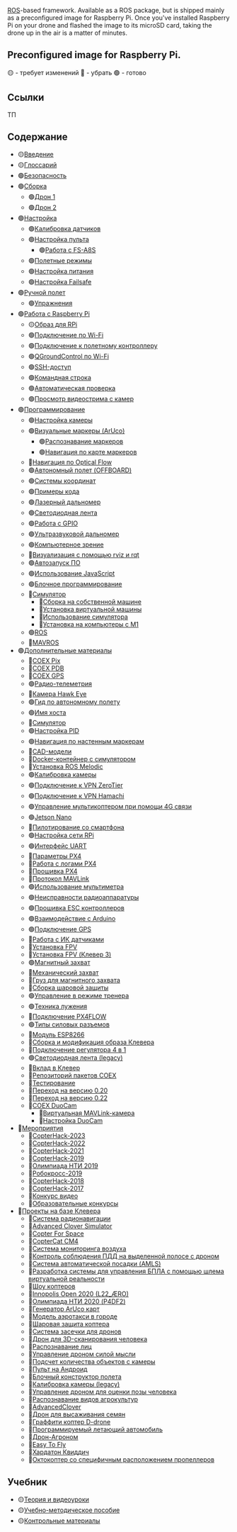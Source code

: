 [ROS](https://www.ros.org)-based framework. Available as a ROS package, but is shipped mainly as a preconfigured image for Raspberry Pi. Once you've installed Raspberry Pi on your drone and flashed the image to its microSD card, taking the drone up in the air is a matter of minutes.

## Preconfigured image for Raspberry Pi.

🟡 - требует изменений
🔴 - убрать
🟢 - готово

## Ссылки

ТП

## Содержание

* 🟡[Введение](docs/ru/README.md)
* 🟡[Глоссарий](docs/ru/glossary.md)
* 🟢[Безопасность](docs/ru/safety.md)
* 🟢[Сборка](docs/ru/assembly.md)
  * 🟢[Дрон 1](docs/ru/assemble_drone1.md)
  * 🟢[Дрон 2](docs/ru/assemble_drone2.md)
* 🟢[Настройка](docs/ru/setup.md)
  * 🟢[Калибровка датчиков](docs/ru/calibration.md)
  * 🟢[Настройка пульта](docs/ru/radio.md)
    * 🟢[Работа с FS-A8S](docs/ru/rc_flysky_a8s.md)
  * 🟢[Полетные режимы](docs/ru/modes.md)
  * 🟢[Настройка питания](docs/ru/power.md)
  * 🟢[Настройка Failsafe](docs/ru/failsafe.md)
* 🟢[Ручной полет](docs/ru/flight.md)
  * 🟢[Упражнения](docs/ru/flight_exercises.md)
* 🟢[Работа с Raspberry Pi](docs/ru/raspberry.md)
  * 🟡[Образ для RPi](docs/ru/image.md)
  * 🟢[Подключение по Wi-Fi](docs/ru/wifi.md)
  * 🟢[Подключение к полетному контроллеру](docs/ru/connection.md)
  * 🟢[QGroundControl по Wi-Fi](docs/ru/gcs_bridge.md)
  * 🟢[SSH-доступ](docs/ru/ssh.md)
  * 🟢[Командная строка](docs/ru/cli.md)
  * 🟢[Автоматическая проверка](docs/ru/selfcheck.md)
  * 🟢[Просмотр видеострима с камер](docs/ru/web_video_server.md)
* 🟢[Программирование](docs/ru/programming.md)
  * 🟢[Настройка камеры](docs/ru/camera_setup.md)
  * 🟢[Визуальные маркеры (ArUco)](docs/ru/aruco.md)
    * 🟢[Распознавание маркеров](docs/ru/aruco_marker.md)
    * 🟢[Навигация по карте маркеров](docs/ru/aruco_map.md)
  * 🔴[Навигация по Optical Flow](docs/ru/optical_flow.md)
  * 🟢[Автономный полет (OFFBOARD)](docs/ru/simple_offboard.md)
  * 🟢[Системы координат](docs/ru/frames.md)
  * 🟢[Примеры кода](docs/ru/snippets.md)
  * 🟢[Лазерный дальномер](docs/ru/laser.md)
  * 🟢[Светодиодная лента](docs/ru/leds.md)
  * 🟢[Работа с GPIO](docs/ru/gpio.md)
  * 🟢[Ультразвуковой дальномер](docs/ru/sonar.md)
  * 🟢[Компьютерное зрение](docs/ru/camera.md)
  * 🔴[Визуализация с помощью rviz и rqt](docs/ru/rviz.md)
  * 🟢[Автозапуск ПО](docs/ru/autolaunch.md)
  * 🟢[Использование JavaScript](docs/ru/javascript.md)
  * 🟢[Блочное программирование](docs/ru/blocks.md)
  * 🔴[Симулятор](docs/ru/simulation.md)
    * 🔴[Сборка на собственной машине](docs/ru/simulation_native.md)
    * 🔴[Установка виртуальной машины](docs/ru/simulation_vm.md)
    * 🔴[Использование симулятора](docs/ru/simulation_usage.md)
    * 🔴[Установка на компьютеры c M1](docs/ru/simulation_m1.md)
  * 🟢[ROS](docs/ru/ros.md)
  * 🔴[MAVROS](docs/ru/mavros.md)
* 🟢[Дополнительные материалы](docs/ru/supplementary.md)
  * 🔴[COEX Pix](docs/ru/coex_pix.md)
  * 🔴[COEX PDB](docs/ru/coex_pdb.md)
  * 🔴[COEX GPS](docs/ru/coex_gps.md)
  * 🟢[Радио-телеметрия](docs/ru/radio_telemetry.md)
  * 🔴[Камера Hawk Eye](docs/ru/hawk_eye.md)
  * 🟢[Гид по автономному полету](docs/ru/auto_setup.md)
  * 🟢[Имя хоста](docs/ru/hostname.md)
  * 🔴[Симулятор](docs/ru/sitl.md)
  * 🟢[Настройка PID](docs/ru/pid_tuning.md)
  * 🟢[Навигация по настенным маркерам](docs/ru/wall_aruco.md)
  * 🔴[CAD-модели](docs/ru/models.md)
  * 🔴[Docker-контейнер с симулятором](docs/ru/sitl_docker.md)
  * 🔴[Установка ROS Melodic](docs/ru/ros-install.md)
  * 🟢[Калибровка камеры](docs/ru/camera_calibration.md)
  * 🟢[Подключение к VPN ZeroTier](docs/ru/zerotier_vpn.md)
  * 🟢[Подключение к VPN Hamachi](docs/ru/hamachi_vpn.md)
  * 🟢[Управление мультикоптером при помощи 4G связи](docs/ru/4g.md)
  * 🟢[Jetson Nano](docs/ru/jetson_nano.md)
  * 🔴[Пилотирование со смартфона](docs/ru/rc.md)
  * 🟢[Настройка сети RPi](docs/ru/network.md)
  * 🟢[Интерфейс UART](docs/ru/uart.md)
  * 🔴[Параметры PX4](docs/ru/parameters.md)
  * 🔴[Работа с логами PX4](docs/ru/flight_logs.md)
  * 🔴[Прошивка PX4](docs/ru/firmware.md)
  * 🔴[Протокол MAVLink](docs/ru/mavlink.md)
  * 🟢[Использование мультиметра](docs/ru/test_connection.md)
  * 🟢[Неисправности радиоаппаратуры](docs/ru/radioerrors.md)
  * 🟢[Прошивка ESC контроллеров](docs/ru/esc_firmware.md)
  * 🟢[Взаимодействие с Arduino](docs/ru/arduino.md)
  * 🟢[Подключение GPS](docs/ru/gps.md)
  * 🔴[Работа с ИК датчиками](docs/ru/ir_sensors.md)
  * 🔴[Установка FPV](docs/ru/fpv_clover_4_2.md)
  * 🔴[Установка FPV (Клевер 3)](docs/ru/fpv.md)
  * 🟢[Магнитный захват](docs/ru/magnetic_grip.md)
  * 🔴[Механический захват](docs/ru/mechanical_grip.md)
  * 🔴[Груз для магнитного захвата](docs/ru/magnetic_grip_load.md)
  * 🔴[Сборка шаровой защиты](docs/ru/sphere_guard.md)
  * 🟢[Управление в режиме тренера](docs/ru/trainer_mode.md)
  * 🟢[Техника лужения](docs/ru/tinning.md)
  * 🔴[Подключение PX4FLOW](docs/ru/px4flow.md)
  * 🟢[Типы силовых разъемов](docs/ru/connectortypes.md)
  * 🔴[Модуль ESP8266](docs/ru/esp8266_bridge.md)
  * 🔴[Сборка и модификация образа Клевера](docs/ru/image_building.md)
  * 🔴[Подключение регулятора 4 в 1](docs/ru/4in1.md)
  * 🟢[Светодиодная лента (legacy)](docs/ru/leds_old.md)
  * 🔴[Вклад в Клевер](docs/ru/contributing.md)
  * 🔴[Репозиторий пакетов COEX](docs/ru/packages.md)
  * 🔴[Тестирование](docs/ru/testing.md)
  * 🔴[Переход на версию 0.20](docs/ru/migrate20.md)
  * 🔴[Переход на версию 0.22](docs/ru/migrate22.md)
  * 🔴[COEX DuoCam](docs/ru/duocam.md)
    * 🔴[Виртуальная MAVLink-камера](docs/ru/duocam_mavlink.md)
    * 🔴[Настройка DuoCam](docs/ru/duocam_setup.md)
* 🔴[Мероприятия](docs/ru/events.md)
  * 🔴[CopterHack-2023](docs/ru/copterhack2023.md)
  * 🔴[CopterHack-2022](docs/ru/copterhack2022.md)
  * 🔴[CopterHack-2021](docs/ru/copterhack2021.md)
  * 🔴[CopterHack-2019](docs/ru/copterhack2019.md)
  * 🔴[Олимпиада НТИ 2019](docs/ru/nti2019.md)
  * 🔴[Робокросс-2019](docs/ru/robocross2019.md)
  * 🔴[CopterHack-2018](docs/ru/copterhack2018.md)
  * 🔴[CopterHack-2017](docs/ru/copterhack2017.md)
  * 🔴[Конкурс видео](docs/ru/video_contest.md)
  * 🔴[Образовательные конкурсы](docs/ru/educational_contests.md)
* 🔴[Проекты на базе Клевера](docs/ru/projects.md)
  * 🔴[Система радионавигации](docs/ru/nav-beacon.md)
  * 🔴[Advanced Clover Simulator](docs/ru/advanced_clover_simulator.md)
  * 🔴[Copter For Space](docs/ru/c4s.md)
  * 🔴[CopterCat CM4](docs/ru/copter_cat.md)
  * 🔴[Система мониторинга воздуха](docs/ru/air_monitor.md)
  * 🔴[Контроль соблюдения ПДД на выделенной полосе с дроном](docs/ru/lane_control.md)
  * 🔴[Система автоматической посадки (AMLS)](docs/ru/amls.md)
  * 🔴[Разработка системы для управления БПЛА с помощью шлема виртуальной реальности](docs/ru/remote-control-with-oculusvr.md)
  * 🔴[Шоу коптеров](docs/ru/clever-show.md)
  * 🔴[Innopolis Open 2020 (L22_ÆRO)](docs/ru/innopolis_open_L22_AERO.md)
  * 🔴[Олимпиада НТИ 2020 (P4DF2)](docs/ru/nti2020_p4df2.md)
  * 🔴[Генератор ArUco карт](docs/ru/arucogenmap.md)
  * 🔴[Модель аэротакси в городе](docs/ru/bigchallenges.md)
  * 🔴[Шаровая защита коптера](docs/ru/shield.md)
  * 🔴[Система засечки для дронов](docs/ru/race_timing_sys_copterhack.md)
  * 🔴[Дрон для 3D-сканирования человека](docs/ru/3dscan.md)
  * 🔴[Распознавание лиц](docs/ru/face_recognition.md)
  * 🔴[Управление дроном силой мысли](docs/ru/control_emotions.md)
  * 🔴[Подсчет количества объектов c камеры](docs/ru/object_counting.md)
  * 🔴[Пульт на Андроид](docs/ru/android.md)
  * 🔴[Блочный конструктор полета](docs/ru/clever_blocks.md)
  * 🔴[Калибровка камеры (legacy)](docs/ru/camera_calib.md)
  * 🔴[Управление дроном для оценки позы человека](docs/ru/human_pose_estimation_drone_control.md)
  * 🔴[Распознавание видов агрокультур](docs/ru/agriculture.md)
  * 🔴[AdvancedClover](docs/ru/advanced_clover.md)
  * 🔴[Дрон для высаживания семян](docs/ru/seeding_drone.md)
  * 🔴[Граффити коптер D-drone](docs/ru/ddrone.md)
  * 🔴[Программируемый летающий автомобиль](docs/ru/zaural_viking.md)
  * 🔴[Дрон-Агроном](docs/ru/drone-agronom.md)
  * 🔴[Easy To Fly](docs/ru/easytofly.md)
  * 🔴[Хардатон Квиддич](docs/ru/hardaton_quidditch.md)
  * 🔴[Октокоптер со специфичным расположением пропеллеров](docs/ru/oktazodg.md)

## Учебник

* 🟡[Теория и видеоуроки](docs/ru/lessons.md)
* 🟡[Учебно-методическое пособие](docs/ru/metod.md)
* 🟡[Контрольные материалы](docs/ru/tests.md)
